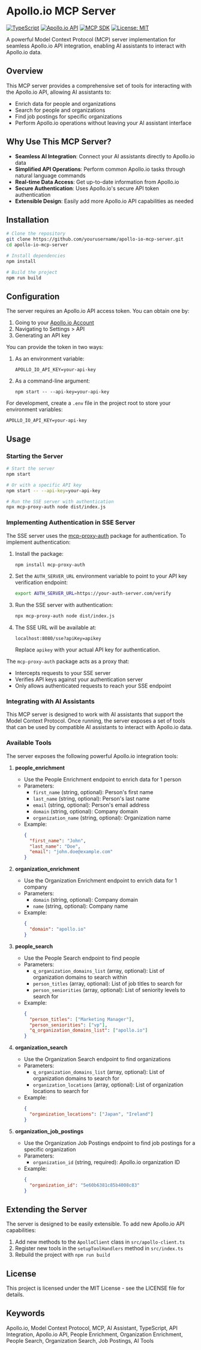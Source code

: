 # Apollo.io MCP Server

[![TypeScript](https://img.shields.io/badge/TypeScript-4.9.5-blue.svg)](https://www.typescriptlang.org/)
[![Apollo.io API](https://img.shields.io/badge/Apollo.io%20API-v1-orange.svg)](https://docs.apollo.io/reference/introduction)
[![MCP SDK](https://img.shields.io/badge/MCP%20SDK-1.8.0-green.svg)](https://github.com/modelcontextprotocol/sdk)
[![License: MIT](https://img.shields.io/badge/License-MIT-yellow.svg)](https://opensource.org/licenses/MIT)

A powerful Model Context Protocol (MCP) server implementation for seamless Apollo.io API integration, enabling AI assistants to interact with Apollo.io data.

## Overview

This MCP server provides a comprehensive set of tools for interacting with the Apollo.io API, allowing AI assistants to:

- Enrich data for people and organizations
- Search for people and organizations
- Find job postings for specific organizations
- Perform Apollo.io operations without leaving your AI assistant interface

## Why Use This MCP Server?

- **Seamless AI Integration**: Connect your AI assistants directly to Apollo.io data
- **Simplified API Operations**: Perform common Apollo.io tasks through natural language commands
- **Real-time Data Access**: Get up-to-date information from Apollo.io
- **Secure Authentication**: Uses Apollo.io's secure API token authentication
- **Extensible Design**: Easily add more Apollo.io API capabilities as needed

## Installation

```bash
# Clone the repository
git clone https://github.com/yourusername/apollo-io-mcp-server.git
cd apollo-io-mcp-server

# Install dependencies
npm install

# Build the project
npm run build
```

## Configuration

The server requires an Apollo.io API access token. You can obtain one by:

1. Going to your [Apollo.io Account](https://app.apollo.io/)
2. Navigating to Settings > API
3. Generating an API key

You can provide the token in two ways:

1. As an environment variable:
   ```
   APOLLO_IO_API_KEY=your-api-key
   ```

2. As a command-line argument:
   ```
   npm start -- --api-key=your-api-key
   ```

For development, create a `.env` file in the project root to store your environment variables:

```
APOLLO_IO_API_KEY=your-api-key
```

## Usage

### Starting the Server

```bash
# Start the server
npm start

# Or with a specific API key
npm start -- --api-key=your-api-key

# Run the SSE server with authentication
npx mcp-proxy-auth node dist/index.js
```

### Implementing Authentication in SSE Server

The SSE server uses the [mcp-proxy-auth](https://www.npmjs.com/package/mcp-proxy-auth) package for authentication. To implement authentication:

1. Install the package:
   ```bash
   npm install mcp-proxy-auth
   ```

2. Set the `AUTH_SERVER_URL` environment variable to point to your API key verification endpoint:
   ```bash
   export AUTH_SERVER_URL=https://your-auth-server.com/verify
   ```

3. Run the SSE server with authentication:
   ```bash
   npx mcp-proxy-auth node dist/index.js
   ```

4. The SSE URL will be available at:
   ```
   localhost:8080/sse?apiKey=apikey
   ```

   Replace `apikey` with your actual API key for authentication.

The `mcp-proxy-auth` package acts as a proxy that:
- Intercepts requests to your SSE server
- Verifies API keys against your authentication server
- Only allows authenticated requests to reach your SSE endpoint

### Integrating with AI Assistants

This MCP server is designed to work with AI assistants that support the Model Context Protocol. Once running, the server exposes a set of tools that can be used by compatible AI assistants to interact with Apollo.io data.

### Available Tools

The server exposes the following powerful Apollo.io integration tools:

1. **people_enrichment**
   - Use the People Enrichment endpoint to enrich data for 1 person
   - Parameters:
     - `first_name` (string, optional): Person's first name
     - `last_name` (string, optional): Person's last name
     - `email` (string, optional): Person's email address
     - `domain` (string, optional): Company domain
     - `organization_name` (string, optional): Organization name
   - Example:
     ```json
     {
       "first_name": "John",
       "last_name": "Doe",
       "email": "john.doe@example.com"
     }
     ```

2. **organization_enrichment**
   - Use the Organization Enrichment endpoint to enrich data for 1 company
   - Parameters:
     - `domain` (string, optional): Company domain
     - `name` (string, optional): Company name
   - Example:
     ```json
     {
       "domain": "apollo.io"
     }
     ```

3. **people_search**
   - Use the People Search endpoint to find people
   - Parameters:
     - `q_organization_domains_list` (array, optional): List of organization domains to search within
     - `person_titles` (array, optional): List of job titles to search for
     - `person_seniorities` (array, optional): List of seniority levels to search for
   - Example:
     ```json
     {
       "person_titles": ["Marketing Manager"],
       "person_seniorities": ["vp"],
       "q_organization_domains_list": ["apollo.io"]
     }
     ```

4. **organization_search**
   - Use the Organization Search endpoint to find organizations
   - Parameters:
     - `q_organization_domains_list` (array, optional): List of organization domains to search for
     - `organization_locations` (array, optional): List of organization locations to search for
   - Example:
     ```json
     {
       "organization_locations": ["Japan", "Ireland"]
     }
     ```

5. **organization_job_postings**
   - Use the Organization Job Postings endpoint to find job postings for a specific organization
   - Parameters:
     - `organization_id` (string, required): Apollo.io organization ID
   - Example:
     ```json
     {
       "organization_id": "5e60b6381c85b4008c83"
     }
     ```

## Extending the Server

The server is designed to be easily extensible. To add new Apollo.io API capabilities:

1. Add new methods to the `ApolloClient` class in `src/apollo-client.ts`
2. Register new tools in the `setupToolHandlers` method in `src/index.ts`
3. Rebuild the project with `npm run build`

## License

This project is licensed under the MIT License - see the LICENSE file for details.

## Keywords

Apollo.io, Model Context Protocol, MCP, AI Assistant, TypeScript, API Integration, Apollo.io API, People Enrichment, Organization Enrichment, People Search, Organization Search, Job Postings, AI Tools
